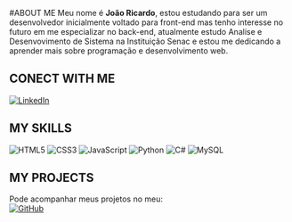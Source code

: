 #ABOUT ME
Meu nome é **João Ricardo**, estou estudando para ser um desenvolvedor inicialmente voltado para front-end mas tenho interesse no futuro em me especializar no back-end, atualmente estudo Analise e Desenvovimento de Sistema na Instituição Senac e estou me dedicando a aprender mais sobre programação e desenvolvimento web.

## CONECT WITH ME

[![LinkedIn](https://img.shields.io/badge/LinkedIn-000?style=for-the-badge&logo=linkedin&logoColor=0E76A8)](https://www.linkedin.com/in/joão-ricardo-fortunato-silva-2bb332282/)



## MY SKILLS

![HTML5](https://img.shields.io/badge/HTML5-000?style=for-the-badge&logo=html5) ![CSS3](https://img.shields.io/badge/CSS3-000?style=for-the-badge&logo=css3&logoColor=264CE4) ![JavaScript](https://img.shields.io/badge/JavaScript-000?style=for-the-badge&logo=javascript)
![Python](https://img.shields.io/badge/Python-000?style=for-the-badge&logo=python) ![C#](https://img.shields.io/badge/C%23-000?style=for-the-badge&logo=c-sharp&logoColor=823085)
![MySQL](https://img.shields.io/badge/MySQL-000?style=for-the-badge&logo=mysql&logoColor=005C84)

## MY PROJECTS

Pode acompanhar meus projetos no meu:  
 [![GitHub](https://img.shields.io/badge/GitHub-000?style=for-the-badge&logo=github&logoColor=white)](+https://github.com/Ricardo-Forttunato)